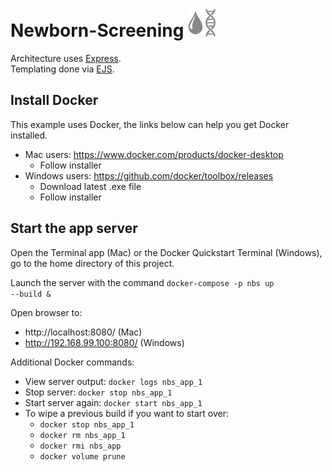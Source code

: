 # Newborn-Screening <img src="public/img/icons/dark-icon.png" height="45" width="45">

Architecture uses [Express](https://expressjs.com/).<br>
Templating done via [EJS](https://ejs.co/).<br>

## Install Docker
This example uses Docker, the links below can help you get Docker installed.
* Mac users: https://www.docker.com/products/docker-desktop
    * Follow installer
* Windows users: https://github.com/docker/toolbox/releases
    * Download latest .exe file
    * Follow installer

## Start the app server
Open the Terminal app (Mac) or the Docker Quickstart Terminal (Windows), go to the home directory of this project.

Launch the server with the command <code>docker-compose -p nbs up --build &</code>

Open browser to:
*  http://localhost:8080/ (Mac)
*  http://192.168.99.100:8080/ (Windows)

Additional Docker commands:
* View server output: <code>docker logs nbs\_app_1</code>
* Stop server: <code>docker stop nbs\_app_1</code>
* Start server again: <code>docker start nbs\_app_1</code>
* To wipe a previous build if you want to start over:
    * <code>docker stop nbs\_app_1</code>
    * <code>docker rm nbs\_app_1</code>
    * <code>docker rmi nbs\_app</code>
    * <code>docker volume prune</code>
